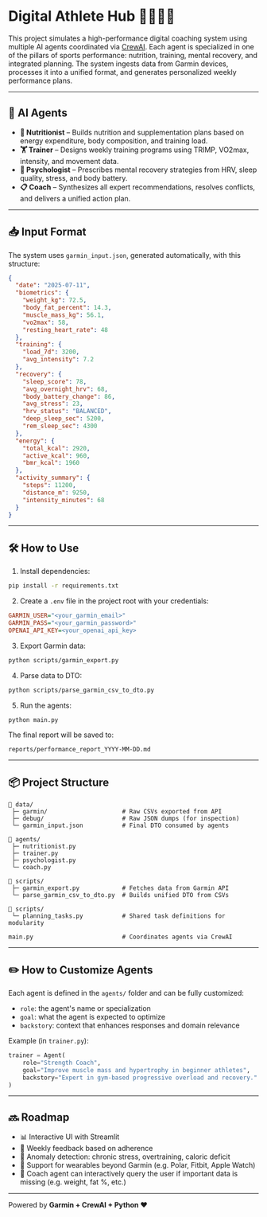 # Digital Athlete Hub 🧠🏃‍♂️🥦

This project simulates a high-performance digital coaching system using multiple AI agents coordinated via [CrewAI](https://github.com/crewAIInc/crewAI). Each agent is specialized in one of the pillars of sports performance: nutrition, training, mental recovery, and integrated planning.
The system ingests data from Garmin devices, processes it into a unified format, and generates personalized weekly performance plans.

---

## 🚀 AI Agents

- **🥦 Nutritionist** – Builds nutrition and supplementation plans based on energy expenditure, body composition, and training load.
- **🏋️ Trainer** – Designs weekly training programs using TRIMP, VO2max, intensity, and movement data.
- **🧘 Psychologist** – Prescribes mental recovery strategies from HRV, sleep quality, stress, and body battery.
- **📋 Coach** – Synthesizes all expert recommendations, resolves conflicts, and delivers a unified action plan.

---

## 📥 Input Format

The system uses `garmin_input.json`, generated automatically, with this structure:

```json
{
  "date": "2025-07-11",
  "biometrics": {
    "weight_kg": 72.5,
    "body_fat_percent": 14.3,
    "muscle_mass_kg": 56.1,
    "vo2max": 58,
    "resting_heart_rate": 48
  },
  "training": {
    "load_7d": 3200,
    "avg_intensity": 7.2
  },
  "recovery": {
    "sleep_score": 78,
    "avg_overnight_hrv": 68,
    "body_battery_change": 86,
    "avg_stress": 23,
    "hrv_status": "BALANCED",
    "deep_sleep_sec": 5200,
    "rem_sleep_sec": 4300
  },
  "energy": {
    "total_kcal": 2920,
    "active_kcal": 960,
    "bmr_kcal": 1960
  },
  "activity_summary": {
    "steps": 11200,
    "distance_m": 9250,
    "intensity_minutes": 68
  }
}
```

---

## 🛠️ How to Use

1. Install dependencies:
```bash
pip install -r requirements.txt
```

2. Create a `.env` file in the project root with your credentials:
```ini
GARMIN_USER="<your_garmin_email>"
GARMIN_PASS="<your_garmin_password>"
OPENAI_API_KEY=<your_openai_api_key>
```

3. Export Garmin data:
```bash
python scripts/garmin_export.py
```

4. Parse data to DTO:
```bash
python scripts/parse_garmin_csv_to_dto.py
```

5. Run the agents:
```bash
python main.py
```

The final report will be saved to:
```
reports/performance_report_YYYY-MM-DD.md
```

---

## 📦 Project Structure

```
📁 data/
 ├─ garmin/                     # Raw CSVs exported from API
 ├─ debug/                      # Raw JSON dumps (for inspection)
 └─ garmin_input.json           # Final DTO consumed by agents

📁 agents/
 ├─ nutritionist.py
 ├─ trainer.py
 ├─ psychologist.py
 └─ coach.py

📁 scripts/
 ├─ garmin_export.py            # Fetches data from Garmin API
 └─ parse_garmin_csv_to_dto.py  # Builds unified DTO from CSVs

📁 scripts/
 └─ planning_tasks.py           # Shared task definitions for modularity

main.py                         # Coordinates agents via CrewAI

```

---

## ✏️ How to Customize Agents

Each agent is defined in the `agents/` folder and can be fully customized:
- `role`: the agent's name or specialization
- `goal`: what the agent is expected to optimize
- `backstory`: context that enhances responses and domain relevance

Example (in `trainer.py`):
```python
trainer = Agent(
    role="Strength Coach",
    goal="Improve muscle mass and hypertrophy in beginner athletes",
    backstory="Expert in gym-based progressive overload and recovery."
)
```

---

## 🔜 Roadmap

- 📊 Interactive UI with Streamlit
- 🧠 Weekly feedback based on adherence
- 🧪 Anomaly detection: chronic stress, overtraining, caloric deficit
- 🔄 Support for wearables beyond Garmin (e.g. Polar, Fitbit, Apple Watch)
- 💬 Coach agent can interactively query the user if important data is missing (e.g. weight, fat %, etc.)

---

Powered by **Garmin + CrewAI + Python ❤️**
